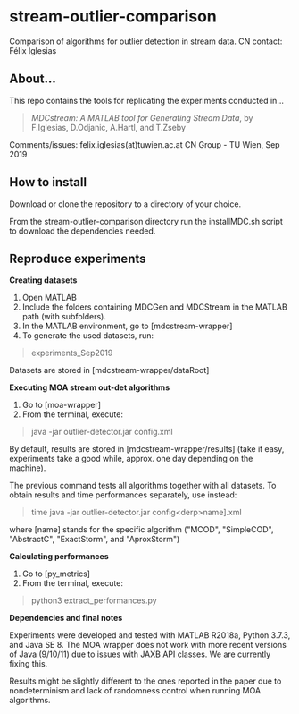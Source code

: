 # stream-outlier-comparison
Comparison of algorithms for outlier detection in stream data. CN contact: Félix Iglesias

## About...
This repo contains the tools for replicating the experiments conducted in...

> *MDCstream: A MATLAB tool for Generating Stream Data*,
> by F.Iglesias, D.Odjanic, A.Hartl, and T.Zseby
 
Comments/issues: felix.iglesias(at)tuwien.ac.at 
CN Group - TU Wien, Sep 2019

## How to install
Download or clone the repository to a directory of your choice.

From the stream-outlier-comparison directory run the installMDC.sh script to download the dependencies needed.

## Reproduce experiments

**Creating datasets**

1. Open MATLAB
2. Include the folders containing MDCGen and MDCStream in the MATLAB path (with subfolders).
3. In the MATLAB environment, go to [mdcstream-wrapper]
4. To generate the used datasets, run: 
> experiments_Sep2019

Datasets are stored in [mdcstream-wrapper/dataRoot]


**Executing MOA stream out-det algorithms**

1. Go to [moa-wrapper]
2. From the terminal, execute:
> java -jar outlier-detector.jar config.xml
    
By default, results are stored in [mdcstream-wrapper/results] (take it easy, experiments take a good while, approx. one day depending on the machine). 
    
The previous command tests all algorithms together with all datasets. To obtain results and time performances separately, use instead:
> time java -jar outlier-detector.jar config&lt;derp>name].xml 

where [name] stands for the specific algorithm ("MCOD", "SimpleCOD", "AbstractC", "ExactStorm", and "AproxStorm")

**Calculating performances**

1. Go to [py_metrics]
2. From the terminal, execute: 
> python3 extract_performances.py

**Dependencies and final notes**

Experiments were developed and tested with MATLAB R2018a, Python 3.7.3, and Java SE 8. The MOA wrapper does not work with more recent versions of Java (9/10/11) due to issues with JAXB API classes. We are currently fixing this.

Results might be slightly different to the ones reported in the paper due to nondeterminism and lack of randomness control when running MOA algorithms.
